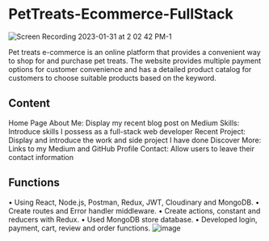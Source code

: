 # PetTreats-Ecommerce-FullStack
![Screen Recording 2023-01-31 at 2 02 42 PM-1](https://user-images.githubusercontent.com/37912868/215895443-55a21336-8e37-4871-b52a-a9a1407cc195.gif)

Pet treats e-commerce is an online platform that provides a convenient way to shop for and purchase pet treats. The website provides multiple payment options for customer convenience and has a detailed product catalog for customers to choose suitable products based on the keyword. 

## Content
Home Page
About Me: Display my recent blog post on Medium
Skills: Introduce skills I possess as a full-stack web developer
Recent Project: Display and introduce the work and side project I have done
Discover More: Links to my Medium and GitHub Profile
Contact: Allow users to leave their contact information

## Functions
•	Using React, Node.js, Postman, Redux, JWT, Cloudinary and MongoDB.
•	Create routes and Error handler middleware. 
•	Create actions, constant and reducers with Redux. 
•	Used MongoDB store database. 
•	Developed login, payment, cart, review and order functions. 
![image](https://user-images.githubusercontent.com/37912868/215895699-90da1a0d-bc52-4104-82a3-8a735b9c6b4d.png)
